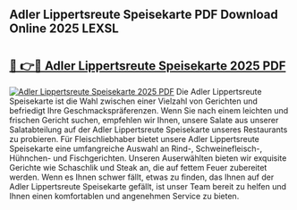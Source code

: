 ## Adler Lippertsreute Speisekarte PDF Download Online 2025 LEXSL

# <h2><a href="http://gc703u.nevu.top/?p=Adler+Lippertsreute+Speisekarte">🔗 👉🔴 Adler Lippertsreute Speisekarte 2025 PDF</a></h2>

[![Adler Lippertsreute Speisekarte 2025 PDF](https://i.imgur.com/dBaPXMq.png)](http://gc703u.nevu.top/?p=Adler+Lippertsreute+Speisekarte)
Die Adler Lippertsreute Speisekarte ist die Wahl zwischen einer Vielzahl von Gerichten und befriedigt Ihre Geschmackspräferenzen. Wenn Sie nach einem leichten und frischen Gericht suchen, empfehlen wir Ihnen, unsere Salate aus unserer Salatabteilung auf der Adler Lippertsreute Speisekarte unseres Restaurants zu probieren. Für Fleischliebhaber bietet unsere Adler Lippertsreute Speisekarte eine umfangreiche Auswahl an Rind-, Schweinefleisch-, Hühnchen- und Fischgerichten. Unseren Auserwählten bieten wir exquisite Gerichte wie Schaschlik und Steak an, die auf fettem Feuer zubereitet werden. Wenn es Ihnen schwer fällt, etwas zu finden, das Ihnen auf der Adler Lippertsreute Speisekarte gefällt, ist unser Team bereit zu helfen und Ihnen einen komfortablen und angenehmen Service zu bieten.
